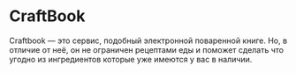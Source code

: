 # CraftBook
Craftbook — это сервис, подобный электронной поваренной книге. Но, в отличие от неё, он не ограничен рецептами еды и поможет сделать что угодно из ингредиентов которые уже имеются у вас в наличии.
